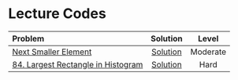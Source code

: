 # Lecture Codes

|  **Problem**  |  **Solution**  |  **Level**  |
|:--------------|:--------------:|:-----------:|
|  [Next Smaller Element](https://www.codingninjas.com/studio/problems/next-smaller-element_1112581)  |  [Solution]()  |  Moderate  |
|  [84. Largest Rectangle in Histogram](https://leetcode.com/problems/largest-rectangle-in-histogram/description/)  |  [Solution]()  |  Hard  |